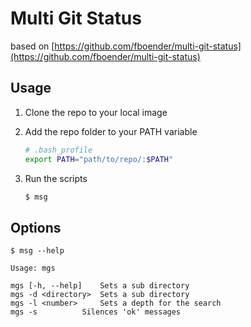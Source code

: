 # Multi Git Status

based on [https://github.com/fboender/multi-git-status](https://github.com/fboender/multi-git-status)

## Usage

1. Clone the repo to your local image
2. Add the repo folder to your PATH variable

    ```bash
    # .bash_profile
    export PATH="path/to/repo/:$PATH"
    ```
3. Run the scripts
    ```bash
    $ msg
    ```

## Options

```
$ msg --help

Usage: mgs

mgs [-h, --help]	Sets a sub directory
mgs -d <directory>	Sets a sub directory
mgs -l <number>		Sets a depth for the search
mgs -s			Silences 'ok' messages
```
